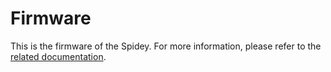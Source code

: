 # Firmware

This is the firmware of the Spidey. For more information, please refer to the
[related documentation](../docs/firmware.md).

